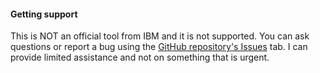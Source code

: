 #### Getting support

This is NOT an official tool from IBM and it is not supported.  You can ask questions or report a bug using the [GitHub repository's Issues](https://github.com/dprosper/cidr-calculator/issues) tab. I can provide limited assistance and not on something that is urgent.  